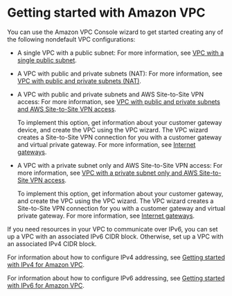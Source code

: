 # Getting started with Amazon VPC<a name="vpc-getting-started"></a>

You can use the Amazon VPC Console wizard to get started creating any of the following nondefault VPC configurations:
+ A single VPC with a public subnet: For more information, see [VPC with a single public subnet](VPC_Scenario1.md)\.
+ A VPC with public and private subnets \(NAT\): For more information, see [VPC with public and private subnets \(NAT\)](VPC_Scenario2.md)\.
+ A VPC with public and private subnets and AWS Site\-to\-Site VPN access: For more information, see [VPC with public and private subnets and AWS Site\-to\-Site VPN access](VPC_Scenario3.md)\.

  To implement this option, get information about your customer gateway device, and create the VPC using the VPC wizard\. The VPC wizard creates a Site\-to\-Site VPN connection for you with a customer gateway and virtual private gateway\. For more information, see [Internet gateways](VPC_Internet_Gateway.md)\.
+ A VPC with a private subnet only and AWS Site\-to\-Site VPN access: For more information, see [VPC with a private subnet only and AWS Site\-to\-Site VPN access](VPC_Scenario4.md)\.

  To implement this option, get information about your customer gateway, and create the VPC using the VPC wizard\. The VPC wizard creates a Site\-to\-Site VPN connection for you with a customer gateway and virtual private gateway\. For more information, see [Internet gateways](VPC_Internet_Gateway.md)\.

If you need resources in your VPC to communicate over IPv6, you can set up a VPC with an associated IPv6 CIDR block\. Otherwise, set up a VPC with an associated IPv4 CIDR block\.

For information about how to configure IPv4 addressing, see [Getting started with IPv4 for Amazon VPC](getting-started-ipv4.md)\.

For information about how to configure IPv6 addressing, see [Getting started with IPv6 for Amazon VPC](get-started-ipv6.md)\.